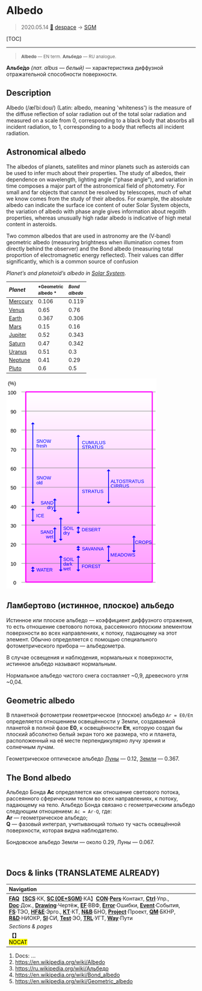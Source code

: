 # Albedo
> 2020.05.14 [🚀](../index/index.md) [despace](index.md) → [SGM](sc.md)

[TOC]

---

> <small>**Albedo** — EN term. **Альбедо** — RU analogue.</small>

**Альбе́до** *(лат. albus — белый)* — характеристика диффузной отражательной способности поверхности.



## Description

Albedo (/ælˈbiːdoʊ/) (Latin: albedo, meaning 'whiteness') is the measure of the diffuse reflection of solar radiation out of the total solar radiation and measured on a scale from 0, corresponding to a black body that absorbs all incident radiation, to 1, corresponding to a body that reflects all incident radiation. 

## Astronomical albedo
The albedos of planets, satellites and minor planets such as asteroids can be used to infer much about their properties. The study of albedos, their dependence on wavelength, lighting angle ("phase angle"), and variation in time composes a major part of the astronomical field of photometry. For small and far objects that cannot be resolved by telescopes, much of what we know comes from the study of their albedos. For example, the absolute albedo can indicate the surface ice content of outer Solar System objects, the variation of albedo with phase angle gives information about regolith properties, whereas unusually high radar albedo is indicative of high metal content in asteroids. 

Two common albedos that are used in astronomy are the (V‑band) geometric albedo (measuring brightness when illumination comes from directly behind the observer) and the Bond albedo (measuring total proportion of electromagnetic energy reflected). Their values can differ significantly, which is a common source of confusion

*Planet’s and planetoid’s albedo in [Solar System](солнечная_система.md).*  

|*Planet*|<small>*Geometric<br> albedo *</small>|<small>*Bond<br> albedo*</small>|
|:-|:-|:-|
|[Merccury](mercury.md)|0.106|0.119|
|[Venus](venus.md)|0.65|0.76|
|[Earth](earth.md)|0.367|0.306|
|[Mars](mars.md)|0.15|0.16|
|[Jupiter](jupiter.md)|0.52|0.343|
|[Saturn](saturn.md)|0.47|0.342|
|[Uranus](uranus.md)|0.51|0.3|
|[Neptune](neptune.md)|0.41|0.29|
|[Pluto](pluto.md)|0.6|0.5|

![](f/aob/universe/albedo_e_hg.webp)



## Ламбертово (истинное, плоское) альбедо
Истинное или плоское альбедо — коэффициент диффузного отражения, то есть отношение светового потока, рассеянного плоским элементом поверхности во всех направлениях, к потоку, падающему на этот элемент. Обычно определяется с помощью специального фотометрического прибора — альбедометра.

В случае освещения и наблюдения, нормальных к поверхности, истинное альбедо называют нормальным.

Нормальное альбедо чистого снега составляет ~0,9, древесного угля ~0,04.



## Geometric albedo
В планетной фотометрии геометрическое (плоское) альбедо `Ar = E0/Eπ` определяется отношением освещённости у Земли, создаваемой планетой в полной фазе **E0**, к освещённости **Eπ**, которую создал бы плоский абсолютно белый экран того же размера, что и планета, расположенный на её месте перпендикулярно лучу зрения и солнечным лучам.

Геометрическое оптическое альбедо [Луны](moon.md) — 0.12, [Земли](earth.md) — 0.367.



## The Bond albedo
Альбедо Бонда **Ac** определяется как отношение светового потока, рассеянного сферическим телом во всех направлениях, к потоку, падающему на тело. Альбедо Бонда связано с геометрическим альбедо следующим отношением: `Ac = Ar·Q`, где:  
**Ar** — геометрическое альбедо;  
**Q** — фазовый интеграл, учитывающий только ту часть освещённой поверхности, которая видна наблюдателю.

Бондовское альбедо Земли — около 0.29, Луны — 0.067.



<p style="page-break-after:always"> </p>

## Docs & links (TRANSLATEME ALREADY)
|Navigation|
|:-|
|**[FAQ](faq.md)**【**[SCS](scs.md)**·КК, **[SC (OE+SGM)](sc.md)**·КА】**[CON](contact.md)·[Pers](person.md)**·Контакт, **[Ctrl](control.md)**·Упр., **[Doc](doc.md)**·Док., **[Drawing](drawing.md)**·Чертёж, **[EF](ef.md)**·ВВФ, **[Error](error.md)**·Ошибки, **[Event](event.md)**·События, **[FS](fs.md)**·ТЭО, **[HF&E](hfe.md)**·Эрго., **[KT](kt.md)**·КТ, **[N&B](nnb.md)**·БНО, **[Project](project.md)**·Проект, **[QM](qm.md)**·БКНР, **[R&D](rnd.md)**·НИОКР, **[SI](si.md)**·СИ, **[Test](test.md)**·ЭО, **[TRL](trl.md)**·УГТ, **[Way](way.md)**·Пути|
|*Sections & pages*|
|**【[](.md)】**<br> <mark>NOCAT</mark>|

   1. Docs: …
   1. <https://en.wikipedia.org/wiki/Albedo>
   1. <https://ru.wikipedia.org/wiki/Альбедо>
   2. <https://en.wikipedia.org/wiki/Bond_albedo>
   3. <https://en.wikipedia.org/wiki/Geometric_albedo>
